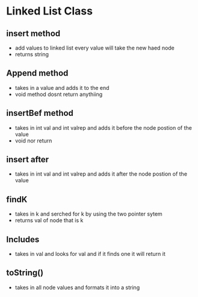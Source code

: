 # Linked List Class

## insert method 
* add values to linked list every value will take the new haed node 
* returns string


## Append method
* takes in a value and adds it to the end 
* void method dosnt return anythiing 

## insertBef method
* takes in int val and int valrep and adds it before the node postion of the value
* void nor return 

## insert after
* takes in int val and int valrep and adds it after the node postion of the value

## findK
* takes in k  and serched for k by using the two pointer sytem 
* returns val of node that is k 

## Includes 
* takes in val and looks for val and if it finds one it will return it 

## toString()
* takes in all node values and formats it into a string 